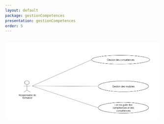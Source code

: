 ```yaml
---
layout: default
package: gestionCompetences
presentation: gestionCompetences
order: 5
---
```


## 

![Diagramme de class pour la gestion des competences](./images/Cas-dutilisation.png) 